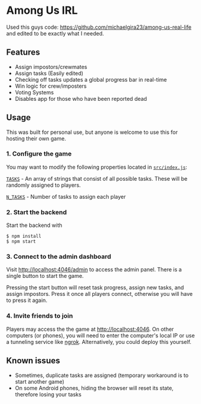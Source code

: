 # Among Us IRL

Used this guys code: https://github.com/michaelgira23/among-us-real-life 
and edited to be exactly what I needed.

## Features

-   Assign impostors/crewmates
-   Assign tasks (Easily edited)
-   Checking off tasks updates a global progress bar in real-time
-   Win logic for crew/imposters
-   Voting Systems
-   Disables app for those who have been reported dead

## Usage

This was built for personal use, but anyone is welcome to use this for hosting their own game.

### 1. Configure the game

You may want to modify the following properties located in [`src/index.js`](https://github.com/michaelgira23/among-us-real-life/blob/master/src/index.js):

[`TASKS`](https://github.com/michaelgira23/among-us-real-life/blob/master/src/index.js#L14) - An array of strings that consist of all possible tasks. These will be randomly assigned to players.

[`N_TASKS`](https://github.com/michaelgira23/among-us-real-life/blob/master/src/index.js#L31) - Number of tasks to assign each player

### 2. Start the backend

Start the backend with

```
$ npm install
$ npm start
```


### 3. Connect to the admin dashboard

Visit [http://localhost:4046/admin](http://localhost:4046/admin) to access the admin panel. There is a single button to start the game.

Pressing the start button will reset task progress, assign new tasks, and assign impostors. Press it once all players connect, otherwise you will have to press it again.

### 4. Invite friends to join

Players may access the the game at [http://localhost:4046](http://localhost:4046). On other computers (or phones), you will need to enter the computer's local IP or use a tunneling service like [ngrok](https://ngrok.com). Alternatively, you could deploy this yourself.

## Known issues

-   Sometimes, duplicate tasks are assigned (temporary workaround is to start another game)
-   On some Android phones, hiding the browser will reset its state, therefore losing your tasks
